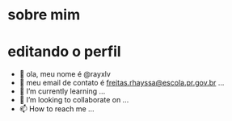 # sobre mim

# editando o perfil


- 👋 ola, meu nome é @rayxlv
- 👀 meu email de contato é freitas.rhayssa@escola.pr.gov.br ...
- 🌱 I’m currently learning ...
- 💞️ I’m looking to collaborate on ...
- 📫 How to reach me ...

<!---
rayxlv/rayxlv is a ✨ special ✨ repository because its `README.md` (this file) appears on your GitHub profile.
You can click the Preview link to take a look at your changes.
--->
